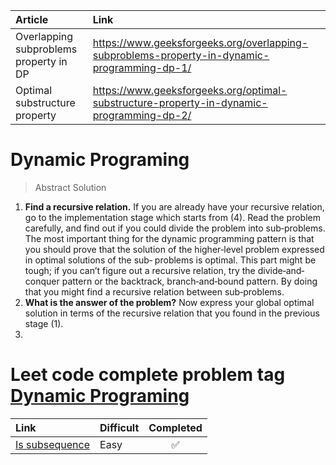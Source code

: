|Article| Link|
|:--|:--|
|Overlapping subproblems property in DP|https://www.geeksforgeeks.org/overlapping-subproblems-property-in-dynamic-programming-dp-1/|
|Optimal substructure property|https://www.geeksforgeeks.org/optimal-substructure-property-in-dynamic-programming-dp-2/|

# Dynamic Programing 
> Abstract Solution
1. **Find a recursive relation.** If you are already have your recursive relation, go to the implementation stage which starts from (4). Read the problem carefully, and find out if you could divide the problem into sub‐problems. The most important thing for the dynamic programming pattern is that you should prove that the solution of the higher‐level problem expressed in optimal solutions of the sub‐ problems is optimal. This part might be tough; if you can’t figure out a recursive relation, try the divide‐and‐conquer pattern or the backtrack, branch‐and‐bound pattern. By doing that you might find a recursive relation between sub‐problems.
2. **What is the answer of the problem?** Now express your global optimal solution in terms of the recursive relation that you found in the previous stage (1).
3. 


# Leet code complete problem tag [Dynamic Programing](https://leetcode.com/problemset/all/?page=2&topicSlugs=dynamic-programming)

|Link|Difficult| Completed|
|:---|:---|:---:|
|[Is subsequence](https://leetcode.com/problems/is-subsequence/)|Easy|:white_check_mark:|
<!--stackedit_data:
eyJoaXN0b3J5IjpbMTM1NjkxOTMxNywtMTQ3NDgyNTc2LDEzMj
AzMzQ0MDYsMTQzMTAyNTc1M119
-->